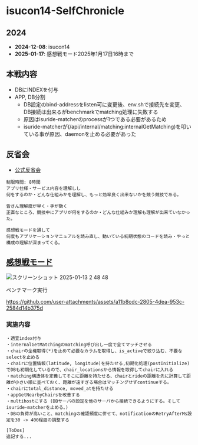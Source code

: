 
# isucon14-SelfChronicle

## 2024
- **2024-12-08**: isucon14
- **2025-01-17**: 感想戦モード2025年1月17日16時まで

## 本戦内容
- DBにINDEXを付与
- APP, DB分割
  - DB設定のbind-addressをlisten可に変更後、env.shで接続先を変更、DB接続は出来るがbenchmarkでmatching処理に失敗する
  - 原因はisuride-matcherのprocessが1つである必要があるため
  - isuride-matcherが(/api/internal/matching:internalGetMatching)を叩いている事が原因、daemonを止める必要があった

## 反省会
- [公式反省会](https://lycorptech-jp.connpass.com/event/340046/)

```
制限時間: 8時間
アプリ仕様・サービス内容を理解しし
何をするのか・どんな仕組みかを理解し、もっと効率良く出来ないかを競う競技である。

皆さん理解度が早く・手が動く
正直なところ、競技中にアプリが何をするのか・どんな仕組みか理解も理解が出来ていなかった。

感想戦モードを通して
何度もアプリケーションマニュアルを読み直し、動いている初期状態のコードを読み・やっと構成の理解が深まってくる。
```

## [感想戦モード](https://discord.com/channels/1281221321166163990/1281221321174421572/1316656816603533362)

![スクリーンショット 2025-01-13 2 48 48](https://github.com/user-attachments/assets/f0a5eaac-9ce4-4453-bfba-82db491b6c2f)

ベンチマーク実行

https://github.com/user-attachments/assets/a11b8cdc-2805-4dea-953c-2584d14b375d


### 実施内容
```
・適宜index付与
・internalGetMatchingのmatching呼び出し一度で全てマッチさせる
・chairの全権取得(*)を止めて必要なカラムを取得し、is_activeで絞り込む、不要なselectを止める
・chairに位置情報(latitude, longitude)を持たせる,初期化処理(postInitialize)でDBも初期化しているので、chair_locationsから情報を取得してchairに入れる
・matching構造体を定義してそこに距離を持たせる、chairとrideの距離を先に計算して距離が小さい順に並べておく、距離が遠すぎる場合はマッチングせずcontinueする。
・chairにtotal_distance, moved_atを持たせる
・appGetNearbyChairsを改善する
・multihostにする (DBサーバの設定を他のサーバから接続できるようにする。そしてisuride-matcherを止める。)
・DBの負荷が高いこと、matchingの確認頻度に併せて、notificationのRetryAfterMs設定を30 -> 400程度の調整する

[ToDos]
追記する...

```

